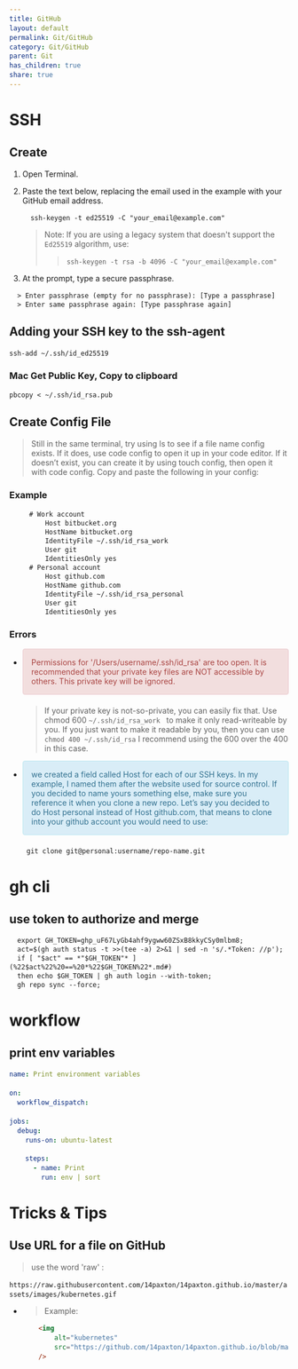 ```yaml
---
title: GitHub
layout: default
permalink: Git/GitHub
category: Git/GitHub
parent: Git
has_children: true
share: true
---
```


# SSH

## Create

1) Open Terminal.
2) Paste the text below, replacing the email used in the example with your GitHub email address.
      ```shell
        ssh-keygen -t ed25519 -C "your_email@example.com"
      ```  
   > Note: If you are using a legacy system that doesn't support the `Ed25519` algorithm, use:
   >> ```ssh-keygen -t rsa -b 4096 -C "your_email@example.com"```

3) At the prompt, type a secure passphrase.

```
  > Enter passphrase (empty for no passphrase): [Type a passphrase]
  > Enter same passphrase again: [Type passphrase again]
```

## Adding your SSH key to the ssh-agent

```shell
ssh-add ~/.ssh/id_ed25519
```

### Mac Get Public Key, Copy to clipboard

```shell
pbcopy < ~/.ssh/id_rsa.pub
```

## Create Config File

> Still in the same terminal, try using ls to see if a file name config exists. If it does, use code config to open it up in your code editor. If it
> doesn’t exist, you can create it by using touch
> config, then open it with code config. Copy and paste the following in your config:

### Example

   ```shell
        # Work account
            Host bitbucket.org
            HostName bitbucket.org
            IdentityFile ~/.ssh/id_rsa_work
            User git
            IdentitiesOnly yes
        # Personal account
            Host github.com
            HostName github.com
            IdentityFile ~/.ssh/id_rsa_personal
            User git
            IdentitiesOnly yes
   ```

### Errors

- <div style="padding: 15px; border: 1px solid transparent; border-color: transparent; margin-bottom: 20px; border-radius: 4px; color: #a94442; background-color: #f2dede; border-color: #ebccd1;">            
        Permissions for '/Users/username/.ssh/id_rsa' are too open.
    It is recommended that your private key files are NOT accessible by others.
    This private key will be ignored.       
  </div>            

  > If your private key is not-so-private, you can easily fix that.
  > Use chmod 600 ```~/.ssh/id_rsa_work ``` to make it only read-writeable by you.
  > If you just want to make it readable by
  > you, then you can use ```chmod 400 ~/.ssh/id_rsa```
  > I recommend using the 600 over the 400 in this case.

- <div style="padding: 15px; border: 1px solid transparent; border-color: transparent; margin-bottom: 20px; border-radius: 4px; color: #31708f; background-color: #d9edf7; border-color: #bce8f1;">            
           we created a field called Host for each of our SSH keys. In my example, I named them after the website used for source control. If you decided to name yours something else, make sure you reference it when you clone a new repo. Let’s say you decided to do Host personal instead of Host github.com, that means to clone into your github account you would need to use:

  </div>            

     ```shell
      git clone git@personal:username/repo-name.git
     ```

# gh cli

## use token to authorize and merge

  ```shell
    export GH_TOKEN=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;
    act=$(gh auth status -t >>(tee -a) 2>&1 | sed -n 's/.*Token: //p');
    if [ "$act" == *"$GH_TOKEN"* ](%22$act%22%20==%20*%22$GH_TOKEN%22*.md#)
    then echo $GH_TOKEN | gh auth login --with-token;
    gh repo sync --force;
  ```

# workflow

## print env variables

```yaml
name: Print environment variables

on:
  workflow_dispatch:

jobs:
  debug:
    runs-on: ubuntu-latest

    steps:
      - name: Print
        run: env | sort
```

# Tricks & Tips

## Use URL for a file on GitHub

> use the word 'raw' :

`https://raw.githubusercontent.com/14paxton/14paxton.github.io/master/assets/images/kubernetes.gif`

- > Example:

    ```html
        <img
            alt="kubernetes"
            src="https://github.com/14paxton/14paxton.github.io/blob/master/assets/images/kubernetes.gif?raw=true"
        />
    ```